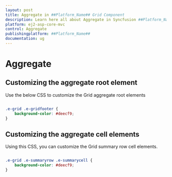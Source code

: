 ```yaml
---
layout: post
title: Aggregate in ##Platform_Name## Grid Component
description: Learn here all about Aggregate in Syncfusion ##Platform_Name## Grid component of Syncfusion Essential JS 2 and more.
platform: ej2-asp-core-mvc
control: Aggregate
publishingplatform: ##Platform_Name##
documentation: ug
---
```



# Aggregate

## Customizing the aggregate root element

Use the below CSS to customize the Grid aggregate root elements

```css

.e-grid .e-gridfooter {
    background-color: #deecf9;
}

```

## Customizing the aggregate cell elements

Using this CSS, you can customize the Grid summary row cell elements.

```css

.e-grid .e-summaryrow .e-summarycell {
    background-color: #deecf9;
}

```